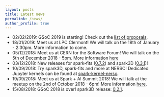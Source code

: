 ```yaml
---
layout: posts
title: Latest news
permalink: /news/
author_profile: true
---
```


- 02/02/2019: GSoC 2019 is starting! Check out the [list of proposals](https://hepsoftwarefoundation.org/gsoc/projects/2019/project_AstroLab.html). 
- 18/01/2019: Meet us at LPC Clermont! We will talk on the 18th of January - 2:30pm. More information to come.
- 05/12/2018: Meet us at CERN for the Software Forum! We will talk on the 5th of December 2018 - 5pm. More information [here](https://indico.cern.ch/event/754811/)
- 03/12/2018: New releases for spark-fits ([0.7.2](https://github.com/astrolabsoftware/spark-fits/releases/tag/0.7.2)) and spark3D ([0.3.1](https://github.com/astrolabsoftware/spark3D/releases/tag/0.3.1))!
- 10/09/2018: Try spark3D, spark-fits and more at NERSC! Dedicated Jupyter kernels can be found at [spark-kernel-nersc](https://github.com/astrolabsoftware/spark-kernel-nersc).
- 19/09/2018: Meet us at Spark + AI Summit 2018! We will talk at the meetup on the 2nd of October 2018 - 6pm! More information [here](https://databricks.com/sparkaisummit/europe/schedule).
- 15/08/2018: GSoC 2018 is over! spark3D release: [0.2.1](https://github.com/astrolabsoftware/spark3D/releases/tag/0.2.1).
